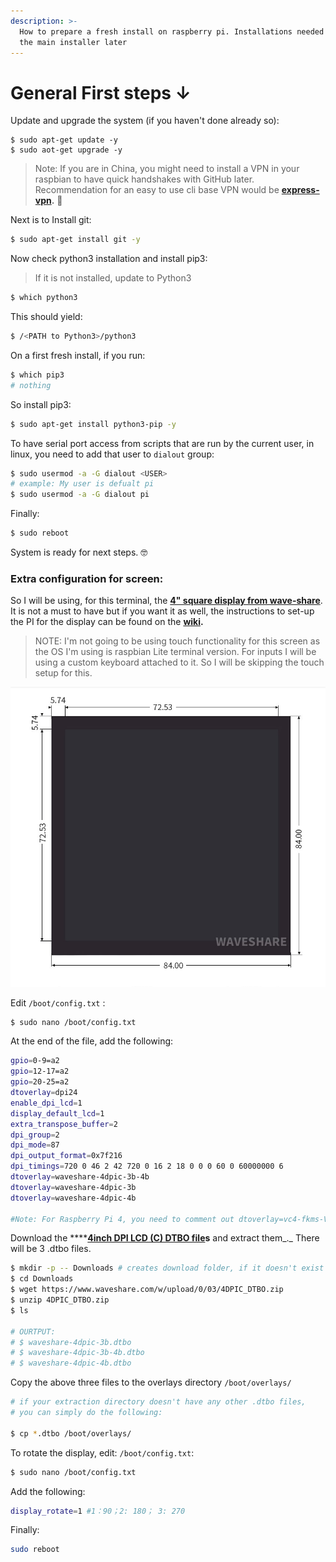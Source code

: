 ```yaml
---
description: >-
  How to prepare a fresh install on raspberry pi. Installations needed to run
  the main installer later
---
```


# General First steps ↓

Update and upgrade the system \(if you haven't done already so\): 

```
$ sudo apt-get update -y
$ sudo aot-get upgrade -y
```

> Note: If you are in China, you might need to install a VPN in your raspbian to have quick handshakes with GitHub later. Recommendation for an easy to use cli base VPN would be [**express-vpn**](https://www.expressvpn.com/support/vpn-setup/app-for-raspberry-pi/)**.** 🤨

Next is to Install git:

```bash
$ sudo apt-get install git -y
```

Now check python3 installation and install pip3:

> If it is not installed, update to Python3

```bash
$ which python3
```

This should yield:

```bash
$ /<PATH to Python3>/python3
```

On a first fresh install, if you run:

```bash
$ which pip3
# nothing
```

So install pip3:

```bash
$ sudo apt-get install python3-pip -y
```

To have serial port access from scripts that are run by the current user, in linux, you need to add that user to `dialout` group:

```bash
$ sudo usermod -a -G dialout <USER>
# example: My user is defualt pi
$ sudo usermod -a -G dialout pi
```

Finally:

```bash
$ sudo reboot
```

System is ready for next steps. 🤓


### Extra configuration for screen: 

So I will be using, for this terminal, the [**4" square display from wave-share**](https://www.waveshare.com/4inch-dpi-lcd-c.htm). It is not a must to have but if you want it as well, the instructions to set-up the PI for the display can be found on the [**wiki**](https://www.waveshare.com/wiki/4inch_DPI_LCD_%28C%29)**.** 

> NOTE: I'm not going to be using touch functionality for this screen as the OS I'm using is raspbian Lite   terminal version. For inputs I will be using a custom keyboard attached to it. So I will be skipping the touch setup for this.


![ 4&quot; square display from wave-share](../.gitbook/assets/screenshot-2021-07-26-at-7.36.36-pm.png)

Edit `/boot/config.txt` :

```bash
$ sudo nano /boot/config.txt
```

At the end of the file, add the following:

```bash
gpio=0-9=a2
gpio=12-17=a2
gpio=20-25=a2
dtoverlay=dpi24
enable_dpi_lcd=1
display_default_lcd=1
extra_transpose_buffer=2
dpi_group=2
dpi_mode=87
dpi_output_format=0x7f216
dpi_timings=720 0 46 2 42 720 0 16 2 18 0 0 0 60 0 60000000 6
dtoverlay=waveshare-4dpic-3b-4b
dtoverlay=waveshare-4dpic-3b
dtoverlay=waveshare-4dpic-4b

#Note: For Raspberry Pi 4, you need to comment out dtoverlay=vc4-fkms-V3D.
```


Download the ****[**4inch DPI LCD \(C\) DTBO file**](https://www.waveshare.com/w/upload/0/03/4DPIC_DTBO.zip)**s** and extract them_._ There will be 3 .dtbo files.

```bash
$ mkdir -p -- Downloads # creates download folder, if it doesn't exist
$ cd Downloads
$ wget https://www.waveshare.com/w/upload/0/03/4DPIC_DTBO.zip
$ unzip 4DPIC_DTBO.zip
$ ls

# OURTPUT:
# $ waveshare-4dpic-3b.dtbo
# $ waveshare-4dpic-3b-4b.dtbo
# $ waveshare-4dpic-4b.dtbo
```

Copy the above three files to the overlays directory `/boot/overlays/`

```bash
# if your extraction directory doesn't have any other .dtbo files, 
# you can simply do the following:

$ cp *.dtbo /boot/overlays/
```


To rotate the display,  edit: `/boot/config.txt`:

```bash
$ sudo nano /boot/config.txt
```

Add the following:

```bash
display_rotate=1 #1：90；2: 180； 3: 270
```

Finally:

```bash
sudo reboot
```
